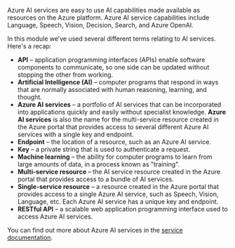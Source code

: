 Azure AI services are easy to use AI capabilities made available as resources on the Azure platform. Azure AI service capabilities include Language, Speech, Vision, Decision, Search, and Azure OpenAI.

In this module we’ve used several different terms relating to AI services. Here's a recap:
- **API** – application programming interfaces (APIs) enable software components to communicate, so one side can be updated without stopping the other from working.
- **Artificial Intelligence (AI)** – computer programs that respond in ways that are normally associated with human reasoning, learning, and thought. 
- **Azure AI services** – a portfolio of AI services that can be incorporated into applications quickly and easily without specialist knowledge. **Azure AI services** is also the name for the multi-service resource created in the Azure portal that provides access to several different Azure AI services with a single key and endpoint. 
- **Endpoint** – the location of a resource, such as an Azure AI service.
- **Key** – a private string that is used to authenticate a request. 
- **Machine learning** – the ability for computer programs to learn from large amounts of data, in a process known as "training".
- **Multi-service resource** – the AI service resource created in the Azure portal that provides access to a bundle of AI services.
- **Single-service resource** – a resource created in the Azure portal that provides access to a single Azure AI service, such as Speech, Vision, Language, etc. Each Azure AI service has a unique key and endpoint.
- **RESTful API** – a scalable web application programming interface used to access Azure AI services.

You can find out more about Azure AI services in the [service documentation](/azure/ai-services?azure-portal=true).
